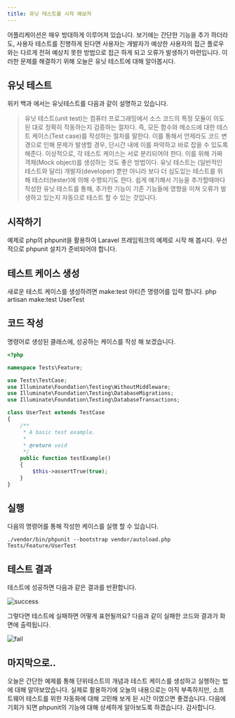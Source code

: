 ```yaml
---
title: 유닛 테스트를 시작 해보자
---
```


어플리케이션은 매우 방대하게 이루어져 있습니다.
보기에는 간단한 기능을 추가 하더라도, 사용자 테스트를 진행하게 된다면 사용자는 개발자가 예상한 사용자의 접근 플로우와는 다르게 전혀 예상치 못한 방법으로 접근 하게 되고 오류가 발생하기 마련입니다.
이러한 문제를 해결하기 위해 오늘은 유닛 테스트에 대해 알아봅시다.

## 유닛 테스트

위키 백과 에서는 유닛테스트를 다음과 같이 설명하고 있습니다.

> 유닛 테스트(unit test)는 컴퓨터 프로그래밍에서 소스 코드의 특정 모듈이 의도된 대로 정확히 작동하는지 검증하는 절차다.
즉, 모든 함수와 메소드에 대한 테스트 케이스(Test case)를 작성하는 절차를 말한다.
이를 통해서 언제라도 코드 변경으로 인해 문제가 발생할 경우, 단시간 내에 이를 파악하고 바로 잡을 수 있도록 해준다. 이상적으로, 각 테스트 케이스는 서로 분리되어야 한다.
이를 위해 가짜 객체(Mock object)를 생성하는 것도 좋은 방법이다.
유닛 테스트는 (일반적인 테스트와 달리) 개발자(developer) 뿐만 아니라 보다 더 심도있는 테스트를 위해 테스터(tester)에 의해 수행되기도 한다.
쉽게 얘기해서 기능을 추가할때마다 작성한 유닛 테스트를 통해, 추가한 기능이 기존 기능들에 영향을 미쳐 오류가 발생하고 있는지 자동으로 테스트 할 수 있는 것입니다.

## 시작하기

예제로 php의 phpunit을 활용하여 Laravel 프레임워크의 예제로 시작 해 봅시다.
우선적으로 phpunit 설치가 준비되어야 합니다.

## 테스트 케이스 생성
새로운 테스트 케이스를 생성하려면 make:test 아티즌 명령어를 입력 합니다.
php artisan make:test UserTest

## 코드 작성

명령어로 생성된 클래스에, 성공하는 케이스를 작성 해 보겠습니다.

```php
<?php

namespace Tests\Feature;

use Tests\TestCase;
use Illuminate\Foundation\Testing\WithoutMiddleware;
use Illuminate\Foundation\Testing\DatabaseMigrations;
use Illuminate\Foundation\Testing\DatabaseTransactions;

class UserTest extends TestCase
{
    /**
     * A basic test example.
     *
     * @return void
     */
    public function testExample()
    {
        $this->assertTrue(true);
    }
}
```

## 실행

다음의 명령어를 통해 작성한 케이스를 실행 할 수 있습니다.

```
./vendor/bin/phpunit --bootstrap vendor/autoload.php Tests/Feature/UserTest
```

## 테스트 결과

테스트에 성공하면 다음과 같은 결과를 반환합니다.

![success](success.png)

그렇다면 테스트에 실패하면 어떻게 표현될까요? 다음과 같이 실패한 코드와 결과가 화면에 출력됩니다.

![fail](fail.png)

## 마지막으로..
오늘은 간단한 예제를 통해 단위테스트의 개념과 테스트 케이스를 생성하고 실행하는 법에 대해 알아보았습니다. 실제로 활용하기에 오늘의 내용으로는 아직 부족하지만, 소프트웨어 테스트를 위한 자동화에 대해 고민해 보게 된 시간 이였으면 좋겠습니다.
다음에 기회가 되면 phpunit의 기능에 대해 상세하게 알아보도록 하겠습니다.
감사합니다.